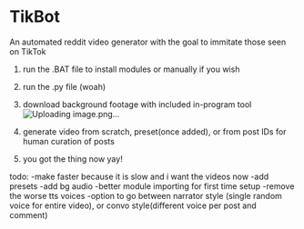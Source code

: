 # TikBot
An automated reddit video generator with the goal to immitate those seen on TikTok

  1. run the .BAT file to install modules or manually if you wish 
  2. run the .py file (woah)
  3. download background footage with included in-program tool
    ![Uploading image.png…]()

  4. generate video from scratch, preset(once added), or from post IDs for human curation of posts
  5. you got the thing now yay!

todo:
-make faster because it is slow and i want the videos now
-add presets 
-add bg audio
-better module importing for first time setup
-remove the worse tts voices
-option to go between narrator style (single random voice for entire video), or convo style(different voice per post and comment)
